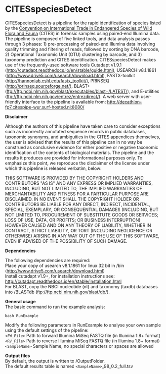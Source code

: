 # CITESspeciesDetect
CITESspeciesDetect is a pipeline for the rapid identification of species listed by the <a href="https://www.cites.org/">Convention on International Trade in Endangered Species of Wild Flora and Fauna</a> (CITES) in forensic samples using paired-end Illumina data. The pipeline is composed of five linked tools, and data analysis passes through 3 phases: 1) pre-processing of paired-end Illumina data involving quality trimming and filtering of reads, followed by sorting by DNA barcode, 2) Operational Taxonomic Unit (OTU) clustering by barcode, and 3) taxonomy prediction and CITES identification. CITESspeciesDetect makes use of the frequently-used software tools Cutadapt v1.9.1 (http://cutadapt.readthedocs.io/en/stable/guide.html), USEARCH v8.1.1861 (http://www.drive5.com/usearch/download.html), FASTX-toolkit (http://hannonlab.cshl.edu/fastx_toolkit/), PRINSEQ (http://prinseq.sourceforge.net/), BLAST+ (ftp://ftp.ncbi.nlm.nih.gov/blast/executables/blast+/LATEST/), and E-utilities (ftp://ftp.ncbi.nlm.nih.gov/entrez/entrezdirect/).
A web server with user-friendly interface to the pipeline is available from: http://decathlon-fp7.citespipe-wur.surf-hosted.nl:8080/


<strong>Disclaimer</strong>

Although the authors of this pipeline have taken care to consider exceptions such as incorrectly annotated sequence records in public databases, taxonomic synonyms, and ambiguities in the CITES appendices themselves, the user is advised that the results of this pipeline can in no way be construed as conclusive evidence for either positive or negative taxonomic identification of the contents of biological materials. The pipeline and the results it produces are provided for informational purposes only. To emphasize this point, we reproduce the disclaimer of the license under which this pipeline is released verbatim, below:

THIS SOFTWARE IS PROVIDED BY THE COPYRIGHT HOLDERS AND CONTRIBUTORS "AS IS" AND ANY EXPRESS OR IMPLIED WARRANTIES, INCLUDING, BUT NOT LIMITED TO, THE IMPLIED WARRANTIES OF MERCHANTABILITY AND FITNESS FOR A PARTICULAR PURPOSE ARE DISCLAIMED. IN NO EVENT SHALL THE COPYRIGHT HOLDER OR CONTRIBUTORS BE LIABLE FOR ANY DIRECT, INDIRECT, INCIDENTAL, SPECIAL, EXEMPLARY, OR CONSEQUENTIAL DAMAGES (INCLUDING, BUT NOT LIMITED TO, PROCUREMENT OF SUBSTITUTE GOODS OR SERVICES; LOSS OF USE, DATA, OR PROFITS; OR BUSINESS INTERRUPTION) HOWEVER CAUSED AND ON ANY THEORY OF LIABILITY, WHETHER IN CONTRACT, STRICT LIABILITY, OR TORT (INCLUDING NEGLIGENCE OR OTHERWISE) ARISING IN ANY WAY OUT OF THE USE OF THIS SOFTWARE, EVEN IF ADVISED OF THE POSSIBILITY OF SUCH DAMAGE.


<strong>Dependencies</strong> </br>

The following dependencies are required: </br>
Place your copy of usearch v8.1.1861 for linux 32 bit in /bin (http://www.drive5.com/usearch/download.html) </br>
Install cutadapt v1.9+, for installation instructions see: http://cutadapt.readthedocs.io/en/stable/installation.html </br>
For BLAST, copy the NBCI nucleotide (nt) and taxonomy (taxdb) databases into /BLASTdb (ftp://ftp.ncbi.nlm.nih.gov/blast/db/).</br>

<strong>General usage</strong> </br>
The basic command to run the example analysis: 
```
bash RunExample
```
Modify the following parameters in RunExample to analyse your own sample using the default settings of the pipeline:</br>
```<FW_File>``` Path to forward Illumina MiSeq FASTQ file (in Illumina 1.8+ format) </br>
```<RV_File>``` Path to reverse Illumina MiSeq FASTQ file (in Illumina 1.8+ format) </br>
```<SampleName>``` Sample Name, no special characters or spaces are allowed </br>

<strong>Output files</strong> </br>
By default, the output is written to /OutputFolder. </br>
The default results table is named ```<SampleName>```_98_0.2_full.tsv </br>





